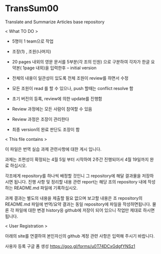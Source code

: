 # TransSum00
Translate and Summarize Articles base repository


< What TO DO >
* 5명이 1 team으로 작업
+ 조장(1) , 조원(나머지)
+ 20 pages 내외의 영문 문서를 5부분(각 조의 인원) 으로 구분하여 각자가  한글 요약본( 1page 내외)을 입력한후 – initial version
+ 전체의 내용이 일관성이 있도록 전체 조원이 review를 하면서 수정

+ 모든 조원이 read 를 할 수 있으나, push  할때는 conflict resolve 함
+ 초기 버전의 등록, review에 의한  update를 진행함
+ Review 과정에는 모든 사람이 참여할 수 있음
+ Review 과정은 조장이 관리한다
+ 최종 version의 완료 판단도 조장이 함

< This file contains >

이 파일은 번역 실습 과제 관련사항에 대한 게시 입니다.

과제는 조편성이 확정되는 4월 5일 부터 시작하여 2주간 
진행되어서 4월 19일까지 완료 하십시오.

각조에게 repository를 하나씩 배정할 것인니 그 repository에
해달 결과물을 저장하시면 됩니다. 
진행 사항 및 정리할 내용 관련 report는 해당 조의 repository
내에 작성하는 README.md 파일에 기록하십시오.

과제 결과는 별도의 내용을 제출할 필요 없으며
보고할 내용은 조 repository의 README.md 파일에
번역/요약 결과는 동일 repository에 파일을 작성하면됩니다.
물론 각 파일에 대한 변경 history응 github에 저장이 되어
있으니 작업만 제대로 하시면 됩니다.

< User Registration >

아래의 site를 연결하여 본인자신의
github 계정 관련 사항은 입력해 주시기 바랍니다.

사용자 등록 구글 폼 생성
https://goo.gl/forms/u0T74DCxGdgfYNSz1


